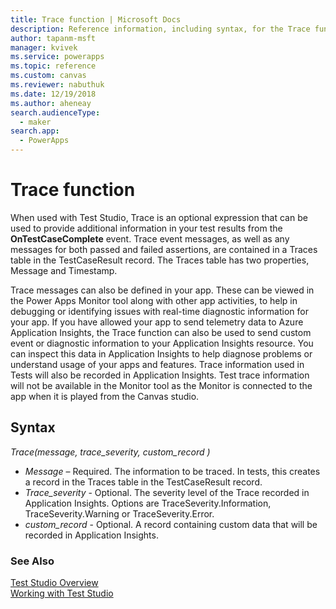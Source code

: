 ```yaml
---
title: Trace function | Microsoft Docs
description: Reference information, including syntax, for the Trace function in Power Apps Test Studio
author: tapanm-msft
manager: kvivek
ms.service: powerapps
ms.topic: reference
ms.custom: canvas
ms.reviewer: nabuthuk
ms.date: 12/19/2018
ms.author: aheneay
search.audienceType: 
  - maker
search.app: 
  - PowerApps
---
```

# Trace function 

When used with Test Studio, Trace is an optional expression that can be used to provide additional information in your test results from the **OnTestCaseComplete** event. Trace event messages, as well as any messages for both passed and failed assertions, are contained in a Traces table in the TestCaseResult record. The Traces table has two properties, Message and Timestamp. 

Trace messages can also be defined in your app. These can be viewed in the Power Apps Monitor tool along with other app activities, to help in debugging or identifying issues with real-time diagnostic information for your app. If you have allowed your app to send telemetry data to Azure Application Insights, the Trace function can also be used to send custom event or diagnostic information to your Application Insights resource. You can inspect this data in Application Insights to help diagnose problems or understand usage of your apps and features. Trace information used in Tests will also be recorded in Application Insights. Test trace information will not be available in the Monitor tool as the Monitor is connected to the app when it is played from the Canvas studio. 

## Syntax

*Trace(message, trace_severity, custom_record )*

- *Message* – Required. The information to be traced. In tests, this creates a record in the Traces table in the TestCaseResult record. 
- *Trace_severity* - Optional. The severity level of the Trace recorded in Application Insights. Options are TraceSeverity.Information, TraceSeverity.Warning or TraceSeverity.Error. 
- *custom_record* - Optional. A record containing custom data that will be recorded in Application Insights. 
  

### See Also

[Test Studio Overview](../test-studio.md) <br>
[Working with Test Studio](../working-with-test-studio.md)
